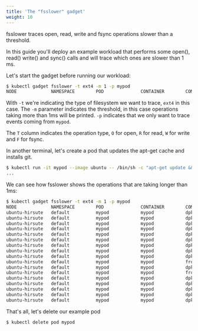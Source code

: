 ```yaml
---
title: 'The "fsslower" gadget'
weight: 10
---
```


fsslower traces open, read, write and fsync operations slower than a threshold.

In this guide you'll deploy an example workload that performs some
open(), read() write() and sync() calls and will trace which ones are
slower than 1 ms.

Let's start the gadget before running our workload:

```bash
$ kubectl gadget fsslower -t ext4 -m 1 -p mypod
NODE             NAMESPACE        POD              CONTAINER        COMM             PID    T BYTES  OFFSET  LAT(ms)  FILE
```

With `-t` we're indicating the type of filesystem we want to trace,
`ext4` in this case. The `-m` parameter indicates the threshold, in this
case operations taking more than 1ms will be printed. `-p` indicates
that we only want to trace events coming from `mypod`.

The `T` column indicates the operation type, `O` for open, `R` for read,
`W` for write and `F` for fsync.

In another terminal, let's create a pod that updates the apt-get cache
and installs git.

```bash
$ kubectl run -it mypod --image ubuntu -- /bin/sh -c "apt-get update && apt-get install -y git"
...
```

We can see how fsslower shows the operations that are taking longer than 1ms:

```bash
$ kubectl gadget fsslower -t ext4 -m 1 -p mypod
NODE             NAMESPACE        POD              CONTAINER        COMM             PID    T BYTES  OFFSET  LAT(ms)  FILE
ubuntu-hirsute   default          mypod            mypod            dpkg             579778 F 0      0       2.66     perl-modules-5.30.list-new
ubuntu-hirsute   default          mypod            mypod            dpkg             579778 F 0      0       1.49     libperl5.30:amd64.list-new
ubuntu-hirsute   default          mypod            mypod            dpkg             579778 F 0      0       1.45     control
ubuntu-hirsute   default          mypod            mypod            dpkg             579778 F 0      0       1.01     less.list-new
ubuntu-hirsute   default          mypod            mypod            dpkg             579778 F 0      0       1.05     symbols
ubuntu-hirsute   default          mypod            mypod            dpkg             579778 F 0      0       1.05     md5sums
ubuntu-hirsute   default          mypod            mypod            dpkg             579778 F 0      0       1.16     control
ubuntu-hirsute   default          mypod            mypod            dpkg             579778 F 0      0       1.09     git.list-new
ubuntu-hirsute   default          mypod            mypod            dpkg             580362 F 0      0       1.16     tmp.i
ubuntu-hirsute   default          mypod            mypod            frontend         580363 F 0      0       1.50     templates.dat-new
ubuntu-hirsute   default          mypod            mypod            dpkg-trigger     582040 F 0      0       1.10     triggers
ubuntu-hirsute   default          mypod            mypod            frontend         580382 F 0      0       1.22     templates.dat-new
ubuntu-hirsute   default          mypod            mypod            dpkg             583411 F 0      0       2.25     perl-modules-5.30.list-new
ubuntu-hirsute   default          mypod            mypod            dpkg             583411 F 0      0       2.05     libperl5.30:amd64.list-new
ubuntu-hirsute   default          mypod            mypod            dpkg             583411 F 0      0       1.13     tmp.i
ubuntu-hirsute   default          mypod            mypod            dpkg             583411 F 0      0       1.26     updates
ubuntu-hirsute   default          mypod            mypod            dpkg             583411 F 0      0       1.22     md5sums
```

That's all, let's delete our example pod

```bash
$ kubectl delete pod mypod
```
